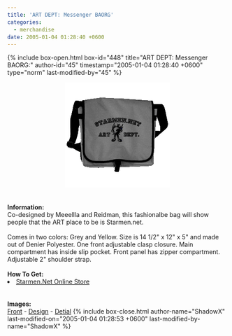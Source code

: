 ```yaml
---
title: 'ART DEPT: Messenger BAORG'
categories:
  - merchandise
date: 2005-01-04 01:28:40 +0600
---
```

{% include box-open.html box-id="448" title="ART DEPT: Messenger BAORG:" author-id="45" timestamp="2005-01-04 01:28:40 +0600" type="norm" last-modified-by="45" %}
	<center>
	<img src="/merchandise/images/smn_admb_title.png" border="0" alt="ART DEPT: Messenger BAORG" />
	</center>
	<br /><br />
	<b>Information:</b>
	<br />
	Co-designed by Meeellla and Reidman, this fashionalbe bag will show people that 
	the ART place to be is Starmen.net.
	<br /><br />
	Comes in two colors: Grey and Yellow. Size is 14 1/2" x 12" x 5" and made out of 
	Denier Polyester. One front adjustable clasp closure. Main compartment has inside 
	slip pocket. Front panel has zipper compartment. Adjustable 2" shoulder strap. 
	<br /><br />
	<b>How To Get:</b>
	<br />
	<li><a href="http://www.cafeshops.com/starmen.7726922">Starmen.Net Online Store</a></li>
	<br /><br />
	<b>Images:</b>
	<br />
	<a href="/merchandise/images/smn_admb_front.jpg">Front</a> - <a href="/merchandise/images/smn_admb_design.jpg">Design</a> - <a href="/merchandise/images/smn_bd.jpg">Detial</a>
{% include box-close.html author-name="ShadowX" last-modified-on="2005-01-04 01:28:53 +0600" last-modified-by-name="ShadowX" %}
